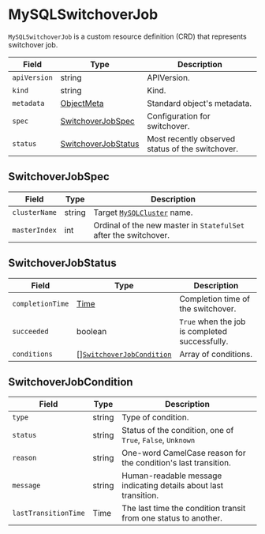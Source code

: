 MySQLSwitchoverJob
==================

`MySQLSwitchoverJob` is a custom resource definition (CRD) that represents switchover job.

| Field        | Type                                        | Description                                      |
| ------------ | ------------------------------------------- | ------------------------------------------------ |
| `apiVersion` | string                                      | APIVersion.                                      |
| `kind`       | string                                      | Kind.                                            |
| `metadata`   | [ObjectMeta]                                | Standard object's metadata.                      |
| `spec`       | [SwitchoverJobSpec](#SwitchoverJobSpec)     | Configuration for switchover.                    |
| `status`     | [SwitchoverJobStatus](#SwitchoverJobStatus) | Most recently observed status of the switchover. |

SwitchoverJobSpec
-----------------

| Field         | Type   | Description                                                      |
| ------------- | ------ | ---------------------------------------------------------------- |
| `clusterName` | string | Target [`MySQLCluster`](crd_mysql_cluster.md) name.              |
| `masterIndex` | int    | Ordinal of the new master in `StatefulSet` after the switchover. |

SwitchoverJobStatus
-------------------

| Field            | Type                                                  | Description                                    |
| ---------------- | ----------------------------------------------------- | ---------------------------------------------- |
| `completionTime` | [Time]                                                | Completion time of the switchover.             |
| `succeeded`      | boolean                                               | `True` when the job is completed successfully. |
| `conditions`     | [][`SwitchoverJobCondition`](#SwitchoverJobCondition) | Array of conditions.                           |

SwitchoverJobCondition
----------------------

| Field                | Type   | Description                                                      |
| -------------------- | ------ | ---------------------------------------------------------------- |
| `type`               | string | Type of condition.                                               |
| `status`             | string | Status of the condition, one of `True`, `False`, `Unknown`       |
| `reason`             | string | One-word CamelCase reason for the condition's last transition.   |
| `message`            | string | Human-readable message indicating details about last transition. |
| `lastTransitionTime` | Time   | The last time the condition transit from one status to another.  |

[ObjectMeta]: https://kubernetes.io/docs/reference/generated/kubernetes-api/v1.17/#objectmeta-v1-meta
[Time]: https://kubernetes.io/docs/reference/generated/kubernetes-api/v1.17/#time-v1-meta

